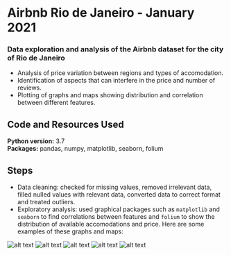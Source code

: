 # Airbnb Rio de Janeiro - January 2021
### Data exploration and analysis of the Airbnb dataset for the city of Rio de Janeiro

* Analysis of price variation between regions and types of accomodation.
* Identification of aspects that can interfere in the price and number of reviews.
* Plotting of graphs and maps showing distribution and correlation between different features.

## Code and Resources Used 
**Python version:** 3.7  
**Packages:** pandas, numpy, matplotlib, seaborn, folium

## Steps
* Data cleaning: checked for missing values, removed irrelevant data, filled nulled values with relevant data, converted data to correct format and treated outliers.
* Exploratory analysis: used graphical packages such as `matplotlib` and `seaborn` to find correlations between features and `folium` to show the distribution of available accomodations and price. Here are some examples of these graphs and maps:

![alt text](https://i.imgur.com/4dfOz1d.png)
![alt text](https://i.imgur.com/m0FtBCw.png)
![alt text](https://i.imgur.com/ULgdR0X.png)
![alt text](https://i.imgur.com/91PygvY.png)
![alt text](https://i.imgur.com/A9nCfky.png)
